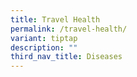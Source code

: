 ```yaml
---
title: Travel Health
permalink: /travel-health/
variant: tiptap
description: ""
third_nav_title: Diseases
---
```

